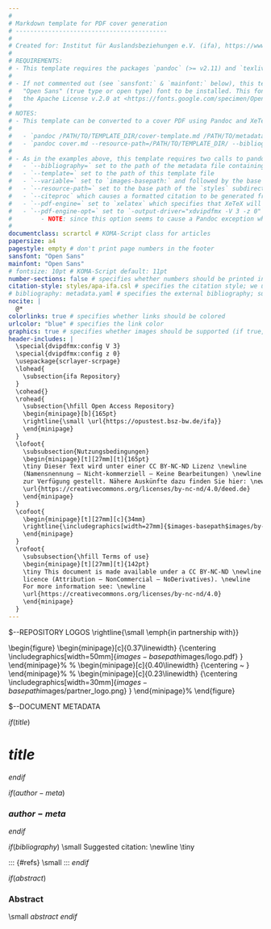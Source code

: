 ```yaml
---
# 
# Markdown template for PDF cover generation
# ------------------------------------------
# 
# Created for: Institut für Auslandsbeziehungen e.V. (ifa), https://www.ifa.de
# 
# REQUIREMENTS:
# - This template requires the packages `pandoc` (>= v2.11) and `texlive-xetex` to be installed.
#   
# - If not commented out (see `sansfont:` & `mainfont:` below), this template requires the
#   "Open Sans" (true type or open type) font to be installed. This font is available under
#   the Apache License v.2.0 at <https://fonts.google.com/specimen/Open+Sans>.
#   
# NOTES:
# - This template can be converted to a cover PDF using Pandoc and XeTeX via two steps:
#   
#   - `pandoc /PATH/TO/TEMPLATE_DIR/cover-template.md /PATH/TO/metadata.yaml --wrap=preserve --bibliography=/PATH/TO/metadata.yaml --template=/PATH/TO/TEMPLATE_DIR/cover-template.md --variable=images-basepath:/PATH/TO/TEMPLATE_DIR/ --output cover.md`
#   - `pandoc cover.md --resource-path=/PATH/TO/TEMPLATE_DIR/ --bibliography=/PATH/TO/metadata.yaml --citeproc --pdf-engine=xelatex --pdf-engine-opt=-output-driver="xdvipdfmx -V 3 -z 0" --output cover.pdf`
#   
# - As in the examples above, this template requires two calls to pandoc with the following arguments:
#   - `--bibliography=` set to the path of the metadata file containing the document's bibliographic metadata
#   - `--template=` set to the path of this template file
#   - `--variable=` set to `images-basepath:` and followed by the base path of the `images` subdirectory containing images used by this template
#   - `--resource-path=` set to the base path of the `styles` subdirectory containing the citation style used by this template
#   - `--citeproc` which causes a formatted citation to be generated from the bibliographic metadata
#   - `--pdf-engine=` set to `xelatex` which specifies that XeTeX will be used to generate the PDF (allowing the template to use Unicode & system fonts)
#   - `--pdf-engine-opt=` set to `-output-driver="xdvipdfmx -V 3 -z 0"` which specifies to use PDF version 1.3 without compression
#        - NOTE: since this option seems to cause a Pandoc exception when passed thru PHP code, we use below `\special{dvipdfmx:config ...}` includes instead
# 
documentclass: scrartcl # KOMA-Script class for articles
papersize: a4
pagestyle: empty # don't print page numbers in the footer
sansfont: "Open Sans"
mainfont: "Open Sans"
# fontsize: 10pt # KOMA-Script default: 11pt
number-sections: false # specifies whether numbers should be printed in front of headings
citation-style: styles/apa-ifa.csl # specifies the citation style; we use a slightly modified APA version here, default is Chicago Manual of Style author-date
# bibliography: metadata.yaml # specifies the external bibliography; supported formats: BibLaTeX (.bib), BibTeX (.bibtex), CSL JSON (.json), CSL YAML (.yaml)
nocite: |
  @*
colorlinks: true # specifies whether links should be colored 
urlcolor: "blue" # specifies the link color
graphics: true # specifies whether images should be supported (if true, this will insert `\usepackage{graphicx}` in the header includes)
header-includes: |
  \special{dvipdfmx:config V 3}
  \special{dvipdfmx:config z 0}
  \usepackage{scrlayer-scrpage}
  \lohead{
    \subsection{ifa Repository}
  }
  \cohead{}
  \rohead{
    \subsection{\hfill Open Access Repository}
    \begin{minipage}[b]{165pt}
    \rightline{\small \url{https://opustest.bsz-bw.de/ifa}}
    \end{minipage}
  }
  \lofoot{
    \subsubsection{Nutzungsbedingungen}
    \begin{minipage}[t][27mm][t]{165pt}
    \tiny Dieser Text wird unter einer CC BY-NC-ND Lizenz \newline
    (Namensnennung – Nicht-kommerziell – Keine Bearbeitungen) \newline
    zur Verfügung gestellt. Nähere Auskünfte dazu finden Sie hier: \newline
    \url{https://creativecommons.org/licenses/by-nc-nd/4.0/deed.de}
    \end{minipage}
  }
  \cofoot{
    \begin{minipage}[t][27mm][c]{34mm}
    \rightline{\includegraphics[width=27mm]{$images-basepath$images/by-nc-nd.png}}
    \end{minipage}
  }
  \rofoot{
    \subsubsection{\hfill Terms of use}
    \begin{minipage}[t][27mm][t]{142pt}
    \tiny This document is made available under a CC BY-NC-ND \newline
    licence (Attribution – NonCommercial – NoDerivatives). \newline
    For more information see: \newline
    \url{https://creativecommons.org/licenses/by-nc-nd/4.0}
    \end{minipage}
  }
---
```


$--REPOSITORY LOGOS
\rightline{\small \emph{in partnership with}}


\begin{figure}
\begin{minipage}[c]{0.37\linewidth}
{\centering 
\includegraphics[width=50mm]{$images-basepath$images/logo.pdf}
}
\end{minipage}%
%
\begin{minipage}[c]{0.40\linewidth}
{\centering 
~
}
\end{minipage}%
%
\begin{minipage}[c]{0.23\linewidth}
{\centering 
\includegraphics[width=30mm]{$images-basepath$images/partner_logo.png}
}
\end{minipage}%
\end{figure}


$--DOCUMENT METADATA

$if(title)$
# $title$
$endif$


$if(author-meta)$
### $author-meta$
$endif$


$if(bibliography)$
\small Suggested citation: \newline \tiny

::: {#refs}
\small 
:::
$endif$


$if(abstract)$
### Abstract

\small $abstract$
$endif$
